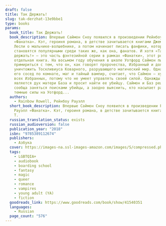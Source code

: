 ```yaml
---
draft: false
title: Так Держать!
slug: tak-derzhat-13e9bbe1
type: books
params:
  book_title: Так Держать!
  book_description: Впервые Саймон Сноу появился в произведении Рейнбоу Рауэлл
    «Фанатка». Кэт, героиня романа, в детстве зачитывается книгами Джеммы Т.
    Лесли о мальчике-волшебнике, а потом начинает писать фанфики, которые быстро
    становятся популярными среди таких же, как она, фанатов. И хотя «Так
    держать!» — это часть фэнтезийной серии в рамках «Фанатки», этот роман —
    отдельная книга. На восьмом году обучения в школе Уотфорд Саймон пытается
    примириться с тем, что он, как говорят пророчества, Избранный и должен
    уничтожить Тоскливиуса Коварного, разрушающего магический мир. Однако Баз,
    его сосед по комнате, маг и тайный вампир, считает, что Саймон — худший из
    всех Избранных, потому что не умеет управлять своей силой. Однажды к Саймону
    является дух матери База и просит найти ее убийцу. Саймон и Баз решают
    сообща заняться поисками убийцы, а заодно выяснить, кто насылает разные
    темные силы на Уотфорд...
  authors:
    - Rainbow Rowell, Рейнбоу Рауэлл
  short_book_description: Впервые Саймон Сноу появился в произведении Рейнбоу
    Рауэлл «Фанатка». Кэт, героиня романа, в детстве зачитывается книгами Джеммы
    Т.
  russian_translation_status: exists
  russian_audioversion: false
  publication_year: "2018"
  isbn: "9785389112674"
  publishers:
    - Азбука
  cover: https://images-na.ssl-images-amazon.com/images/S/compressed.photo.goodreads.com/books/1535376988i/41540351.jpg
  tags:
    - LGBTQIA+
    - audiobook
    - boarding school
    - fantasy
    - magic
    - queer
    - romance
    - vampires
    - young adult (YA)
    - fiction
  goodreads_link: https://www.goodreads.com/book/show/41540351
  languages:
    - Russian
  page_count: "576"
---
```

